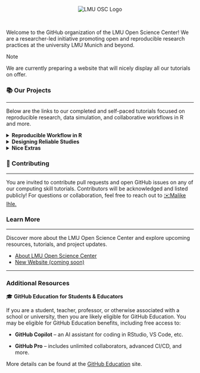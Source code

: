 <p align ="center">
  <img src="https://www.osc.uni-muenchen.de/media/lmu-osc_logo_small.jpg" alt="LMU OSC Logo">
</p>
<br>

Welcome to the GitHub organization of the LMU Open Science Center! 
We are a researcher-led initiative promoting open and reproducible research practices at the university LMU Munich and beyond.
<br>
>[!NOTE]
> We are currently preparing a website that will nicely display all our tutorials on offer.

<!---tutorials section --->

<h3>📚 Our Projects</h3>

---
Below are the links to our completed and self-paced tutorials focused on reproducible research, data simulation, and collaborative workflows in R and more.

<details>
<summary><strong> Reproducible Workflow in R</strong></summary>

- [Introduction to R](https://lmu-osc.github.io/introduction-to-R/)
- [Introduction to version control within RStudio (version control - part 1)](https://lmu-osc.github.io/Introduction-RStudio-Git-GitHub/)
- [Introduction to collaborative coding with Github (version control - part 2)](https://lmu-osc.github.io/Collaborative-RStudio-GitHub/)
- [Introduction to literate programming with Quarto](https://lmu-osc.github.io/introduction-to-Quarto/)
- [Introduction to R package manager renv](https://lmu-osc.github.io/introduction-to-renv/)
- [Introduction to Zotero as reproducible citation management system](https://lmu-osc.github.io/introduction-to-zotero/)
- [Wrap-up tutorial: publish your reproducible project](https://lmu-osc.github.io/code-publishing/)

</details>

<details>
<summary><strong> Designing Reliable Studies</strong></summary>

- [Introduction to data simulation in R](https://lmu-osc.github.io/Introduction-Simulations-in-R/)
- [Simulations of data in R for advanced power analyses](https://lmu-osc.github.io/Simulations-for-Advanced-Power-Analyses/)

</details>

<details>
<summary><strong> Nice Extras</strong></summary>

- [Introduction to Julia](https://lmu-osc.github.io/introduction-to-Julia/)
- [FAIR data management](https://lmu-osc.github.io/FAIR-Data-Management/)

</details>


### 🤝 Contributing 

---

You are invited to contribute pull requests and open GitHub issues on any of our computing skill tutorials. Contributors will be acknowledged and listed publicly!
For questions or collaboration, feel free to reach out to [✉️Malike Ihle.](mailto:malika.ihle@lmu.de)



<!---Website links--->
### Learn More

---

Discover more about the LMU Open Science Center and explore upcoming resources, tutorials, and project updates.

- [About LMU Open Science Center](https://www.osc.uni-muenchen.de/about_us/index.html)
- [New Website (coming soon)](https://lmu-osc.github.io/)

---
### Additional Resources

🎓 **GitHub Education for Students & Educators** 

  If you are a student, teacher, professor, or otherwise associated with a school or university, then you are likely eligible for GitHub Education. You may be eligible for GitHub Education benefits, including free access to:

  - **GitHub Copilot** – an AI assistant for coding in RStudio, VS Code, etc.

  - **GitHub Pro** – includes unlimited collaborators, advanced CI/CD, and more.

  More details can be found at the [GitHub Education](https://github.com/education) site.
